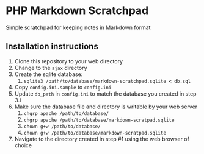 # PHP Markdown Scratchpad

Simple scratchpad for keeping notes in Markdown format

## Installation instructions

1. Clone this repository to your web directory
2. Change to the `ajax` directory
3. Create the sqlite database:
    1. `sqlite3 /path/to/database/markdown-scratchpad.sqlite < db.sql`
4. Copy `config.ini.sample` to `config.ini`
5. Update `db_path` in `config.ini` to match the database you created in step 3.i
6. Make sure the database file and directory is writable by your web server
    1. `chgrp apache /path/to/database/`
	2. `chgrp apache /path/to/database/markdown-scratpad.sqlite`
	3. `chown g+w /path/to/database/`
	4. `chown g+w /path/to/database/markdown-scratpad.sqlite`
7. Navigate to the directory created in step #1 using the web browser of choice
